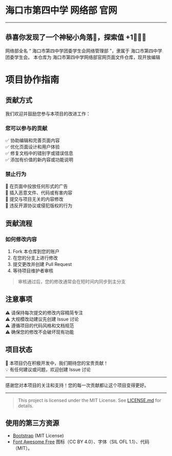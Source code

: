 # **海口市第四中学 网络部 官网**
***
## 恭喜你发现了一个神秘小角落👀，探索值 +1🎉🎉🎉 

网络部全名 “ 海口市第四中学团委学生会网络管理部 ”，隶属于 海口市第四中学团委学生会。
本仓库为 海口市第四中学网络部官网页面文件仓库，现开放编辑

# 项目协作指南

## 贡献方式

我们欢迎并鼓励您参与本项目的改进工作：

### 您可以参与的贡献
✅ 协助编辑和完善页面内容  
✅ 优化页面设计和用户体验  
✅ 修复文档中的错别字或错误信息  
✅ 添加有价值的新内容或功能说明  

### 禁止行为
🚫 在页面中投放任何形式的广告  
🚫 插入恶意文件、代码或有害内容  
🚫 提交与项目无关的内容修改  
🚫 违反开源协议或侵犯版权的行为  

## 贡献流程

### 如何修改内容
1. Fork 本仓库到您的账户
2. 在您的分支上进行修改
3. 提交更改并创建 Pull Request
4. 等待项目维护者审核

> 审核通过后，您的修改通常会在短时间内同步到主分支

## 注意事项

⚠️ 请保持每次提交的修改内容精简专注  
⚠️ 大规模改动建议先创建 Issue 讨论  
⚠️ 遵循项目的代码风格和文档规范  
⚠️ 确保您的修改不会破坏现有功能  

## 项目状态

📝 本项目仍在积极开发中，我们期待您的宝贵贡献！  
💡 有任何建议或问题，欢迎创建 Issue 讨论  

---

感谢您对本项目的关注和支持！您的每一次贡献都让这个项目变得更好。

---

> This project is licensed under the MIT License. See [LICENSE.md](LICENSE.md) for details.

## 使用的第三方资源
- [Bootstrap](https://getbootstrap.com/) (MIT License)
- [Font Awesome Free](https://fontawesome.com/) 图标（CC BY 4.0）、字体（SIL OFL 1.1）、代码（MIT）。